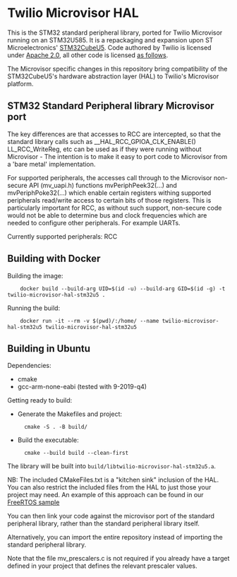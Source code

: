 # Twilio Microvisor HAL 


This is the STM32 standard peripheral library, ported for Twilio Microvisor running on an STM32U585.
It is a repackaging and expansion upon ST Microelectronics' [STM32CubeU5](https://github.com/STMicroelectronics/STM32CubeU5).
Code authored by Twilio is licensed under [Apache 2.0](LICENSE), all other code is licensed [as follows](LICENSE-STM32CubeU5.md).

The Microvisor specific changes in this repository bring compatibility of the STM32CubeU5's
hardware abstraction layer (HAL) to Twilio's Microvisor platform.

## STM32 Standard Peripheral library Microvisor port

The key differences are that accesses to RCC are intercepted, so that the standard library calls such
as __HAL_RCC_GPIOA_CLK_ENABLE() LL_RCC_WriteReg, etc can be used as if they were running without
Microvisor - The intention is to make it easy to port code to Microvisor from a 'bare metal' implementation.

For supported peripherals, the accesses call through to the Microvisor non-secure API (mv_uapi.h) functions
mvPeriphPeek32(...) and mvPeriphPoke32(...) which enable certain registers withing supported peripherals
read/write access to certain bits of those registers. This is particularly important for RCC, as without
such support, non-secure code would not be able to determine bus and clock frequencies which are needed
to configure other peripherals. For example UARTs.

Currently supported peripherals:
RCC

## Building with Docker

Building the image:

        docker build --build-arg UID=$(id -u) --build-arg GID=$(id -g) -t twilio-microvisor-hal-stm32u5 .

Running the build:

        docker run -it --rm -v $(pwd)/:/home/ --name twilio-microvisor-hal-stm32u5 twilio-microvisor-hal-stm32u5

## Building in Ubuntu

Dependencies:

- cmake
- gcc-arm-none-eabi (tested with 9-2019-q4)

Getting ready to build:

- Generate the Makefiles and project:

        cmake -S . -B build/

- Build the executable:

        cmake --build build --clean-first

The library will be built into `build/libtwilio-microvisor-hal-stm32u5.a`.

NB: The included CMakeFiles.txt is a "kitchen sink" inclusion of the HAL.  You can also restrict the included
files from the HAL to just those your project may need.  An example of this approach can be found in our
[FreeRTOS sample](https://github.com/twilio/twilio-microvisor-freertos/)

You can then link your code against the microvisor port of the standard peripheral library, rather
than the standard peripheral library itself.

Alternatively, you can import the entire repository instead of importing the standard peripheral library.

Note that the file mv_prescalers.c is not required if you already have a target defined in your project
that defines the relevant prescaler values.


